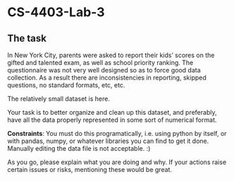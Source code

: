 # CS-4403-Lab-3

## The task

In New York City, parents were asked to report their kids’ scores on the gifted and talented exam, as well as school priority ranking. The questionnaire was not very well designed so as to force good data collection. As a result there are inconsistencies in reporting, skipped questions, no standard formats, etc, etc.

The relatively small dataset is here.

Your task is to better organize and clean up this dataset, and preferably, have all the data properly represented in some sort of numerical format. 

**Constraints**: You must do this programatically, i.e. using python by itself, or with pandas, numpy, or whatever libraries you can find to get it done. Manually editing the data file is not acceptable. :)

As you go, please explain what you are doing and why.  If your actions raise certain issues or risks, mentioning these would be great.
